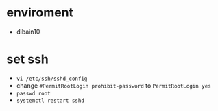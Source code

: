 # enviroment 
* dibain10
# set ssh
* `vi /etc/ssh/sshd_config `  
* change `#PermitRootLogin prohibit-password` to `PermitRootLogin yes`  
* `passwd root`
* `systemctl restart sshd`
 
